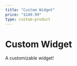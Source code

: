 ```yaml
---
title: "Custom Widget"
price: "$149.99"
type: custom-product
---
```


# Custom Widget

A customizable widget!
